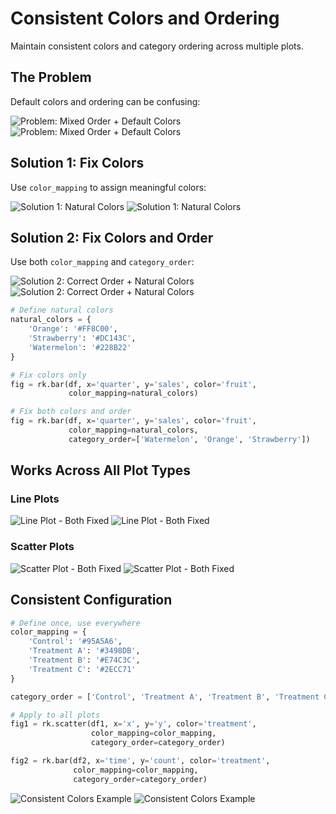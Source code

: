 # Consistent Colors and Ordering

Maintain consistent colors and category ordering across multiple plots.

## The Problem

Default colors and ordering can be confusing:

<div class="plot-container">
<img src="../../_static/plots/advanced_colors_bar_problem_light.png" alt="Problem: Mixed Order + Default Colors" class="plot-light">
<img src="../../_static/plots/advanced_colors_bar_problem_dark.png" alt="Problem: Mixed Order + Default Colors" class="plot-dark">
</div>

## Solution 1: Fix Colors

Use `color_mapping` to assign meaningful colors:

<div class="plot-container">
<img src="../../_static/plots/advanced_colors_bar_color_fixed_light.png" alt="Solution 1: Natural Colors" class="plot-light">
<img src="../../_static/plots/advanced_colors_bar_color_fixed_dark.png" alt="Solution 1: Natural Colors" class="plot-dark">
</div>

## Solution 2: Fix Colors and Order

Use both `color_mapping` and `category_order`:

<div class="plot-container">
<img src="../../_static/plots/advanced_colors_bar_both_fixed_light.png" alt="Solution 2: Correct Order + Natural Colors" class="plot-light">
<img src="../../_static/plots/advanced_colors_bar_both_fixed_dark.png" alt="Solution 2: Correct Order + Natural Colors" class="plot-dark">
</div>

```python
# Define natural colors
natural_colors = {
    'Orange': '#FF8C00',
    'Strawberry': '#DC143C',  
    'Watermelon': '#228B22'
}

# Fix colors only
fig = rk.bar(df, x='quarter', y='sales', color='fruit',
             color_mapping=natural_colors)

# Fix both colors and order
fig = rk.bar(df, x='quarter', y='sales', color='fruit',
             color_mapping=natural_colors,
             category_order=['Watermelon', 'Orange', 'Strawberry'])
```

## Works Across All Plot Types

### Line Plots
<div class="plot-container">
<img src="../../_static/plots/advanced_colors_line_both_fixed_light.png" alt="Line Plot - Both Fixed" class="plot-light">
<img src="../../_static/plots/advanced_colors_line_both_fixed_dark.png" alt="Line Plot - Both Fixed" class="plot-dark">
</div>

### Scatter Plots
<div class="plot-container">
<img src="../../_static/plots/advanced_colors_scatter_both_fixed_light.png" alt="Scatter Plot - Both Fixed" class="plot-light">
<img src="../../_static/plots/advanced_colors_scatter_both_fixed_dark.png" alt="Scatter Plot - Both Fixed" class="plot-dark">
</div>

## Consistent Configuration

```python
# Define once, use everywhere
color_mapping = {
    'Control': '#95A5A6',
    'Treatment A': '#3498DB',
    'Treatment B': '#E74C3C',
    'Treatment C': '#2ECC71'
}

category_order = ['Control', 'Treatment A', 'Treatment B', 'Treatment C']

# Apply to all plots
fig1 = rk.scatter(df1, x='x', y='y', color='treatment',
                  color_mapping=color_mapping,
                  category_order=category_order)

fig2 = rk.bar(df2, x='time', y='count', color='treatment',
              color_mapping=color_mapping,
              category_order=category_order)
```

<div class="plot-container">
<img src="../../_static/plots/advanced_grouped_colors_light.png" alt="Consistent Colors Example" class="plot-light">
<img src="../../_static/plots/advanced_grouped_colors_dark.png" alt="Consistent Colors Example" class="plot-dark">
</div>
